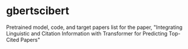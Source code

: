 # gbertscibert
Pretrained model, code, and target papers list for the paper, "Integrating Linguistic and Citation Information with Transformer for Predicting Top-Cited Papers"
